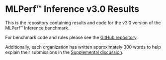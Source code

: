 # MLPerf™ Inference v3.0 Results

This is the repository containing results and code for the v3.0 version of the MLPerf™ Inference benchmark.

For benchmark code and rules please see the [GitHub repository](https://github.com/mlcommons/inference).

Additionally, each organization has written approximately 300 words to help explain their submissions in the [Supplemental discussion](https://github.com/mlcommons/inference_results_v3.0/blob/main/MLPerf%E2%84%A2%20Inference%20v3.0.%20Supplemental%20Discussion.pdf).
